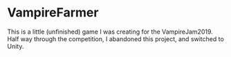 # VampireFarmer

This is a little (unfinished) game I was creating for the VampireJam2019. Half way through the competition, I abandoned this project, and switched to Unity.
